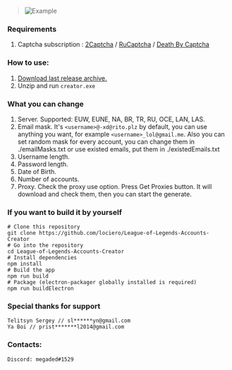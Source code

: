 > ![Example](https://i.ibb.co/r6smZpT/account-creator-29-08-2020-cens.png)

### Requirements

1. Captcha subscription : [2Captcha](http://2captcha.com/?from=8859803) / [RuCaptcha](https://rucaptcha.com?from=9296293) / [Death By Captcha](https://www.deathbycaptcha.com/)

### How to use:

1. [Download last release archive.](https://github.com/lociero/League-of-Legends-Accounts-Creator/releases)
2. Unzip and run `creator.exe`

### What you can change

1. Server. Supported: EUW, EUNE, NA, BR, TR, RU, OCE, LAN, LAS.
2. Email mask. It's `<username>@-xd@rito.plz` by default, you can use anything you want, for example `<username>_lol@gmail.me`. Also you can set random mask for every account, you can change them in ./emailMasks.txt or use existed emails, put them in ./existedEmails.txt
3. Username length.
4. Password length.
5. Date of Birth.
6. Number of accounts.
7. Proxy. Check the proxy use option. Press Get Proxies button. It will download and check them, then you can start the generate.


### If you want to build it by yourself

```
# Clone this repository
git clone https://github.com/lociero/League-of-Legends-Accounts-Creator
# Go into the repository
cd League-of-Legends-Accounts-Creator
# Install dependencies
npm install
# Build the app
npm run build
# Package (electron-packager globally installed is required)
npm run buildElectron
```

### Special thanks for support

```
Telitsyn Sergey // sl******yn@gmail.com
Ya Boi // prist*******l2014@gmail.com
```

### Contacts:

```
Discord: megaded#1529
```

